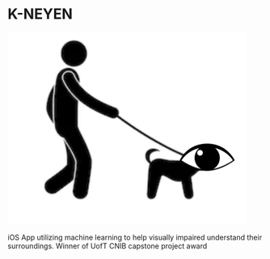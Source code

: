 # K-NEYEN 

![alt text](https://github.com/mohsenpour/K-NEYEN/blob/master/App1_v1/icon.png)

iOS App utilizing machine learning to help visually impaired understand their surroundings.
Winner of UofT CNIB capstone project award
